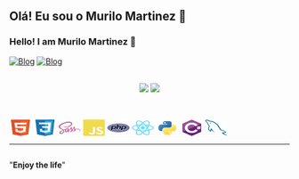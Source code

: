 ## Olá! Eu sou o Murilo Martinez 👋
### Hello! I am Murilo Martinez 👋

[![Blog](https://img.shields.io/badge/LinkedIn-0077B5?style=for-the-badge&logo=linkedin&logoColor=white)](https://www.linkedin.com/in/murilo-martinez-4ba502239/)
[![Blog](https://img.shields.io/badge/Instagram-E4405F?style=for-the-badge&logo=instagram&logoColor=white)](https://www.instagram.com/mumartinezz/)

<div align="center" display="flex"><br>
  <img height="180em" src="https://github-readme-stats.vercel.app/api?username=martiinez&show_icons=true&theme=dracula">
  <img height="180em" src="https://github-readme-stats.vercel.app/api/top-langs/?username=martiinez&layout=compact&theme=dracula">
</div>

##

<div style="display: inline_block"><br>
  <img align="center" alt="HTML" height="30" width="40" src="https://raw.githubusercontent.com/devicons/devicon/master/icons/html5/html5-original.svg">
  <img align="center" alt="CSS" height="30" width="40" src="https://raw.githubusercontent.com/devicons/devicon/master/icons/css3/css3-original.svg">
  <img align="center" alt="Sass" height="30" width="40" src="https://raw.githubusercontent.com/devicons/devicon/master/icons/sass/sass-original.svg">
  <img align="center" alt="Js" height="30" width="40" src="https://raw.githubusercontent.com/devicons/devicon/master/icons/javascript/javascript-plain.svg">
  <img align="center" alt="Sass" height="30" width="40" src="https://raw.githubusercontent.com/devicons/devicon/master/icons/php/php-original.svg">
  <img align="center" alt="React" height="30" width="40" src="https://raw.githubusercontent.com/devicons/devicon/master/icons/react/react-original.svg">
  <img align="center" alt="Python" height="30" width="40" src="https://raw.githubusercontent.com/devicons/devicon/master/icons/python/python-original.svg">
  <img align="center" alt="Csharp" height="30" width="40" src="https://raw.githubusercontent.com/devicons/devicon/master/icons/csharp/csharp-original.svg">
  <img align="center" alt="Sass" height="30" width="40" src="https://raw.githubusercontent.com/devicons/devicon/master/icons/mysql/mysql-original.svg">
</div>

<hr>

<p align="center" style="display: inline-block;">"<b>Enjoy the life</b>"</p>
